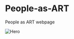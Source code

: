 # People-as-ART
People as ART webpage


![Hero](https://user-images.githubusercontent.com/121817168/227731970-1287a163-e4ae-485b-8698-4c4bd11b584e.png)
